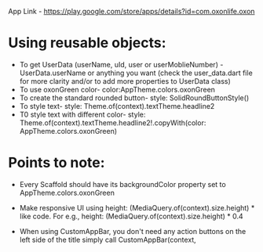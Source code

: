 App Link - https://play.google.com/store/apps/details?id=com.oxonlife.oxon
# Using reusable objects:

- To get UserData (userName, uId, user or userMoblieNumber) - UserData.userName 
  or anything you want (check the user_data.dart file for more clarity 
  and/or to add more properties to UserData class)
- To use oxonGreen color- color:AppTheme.colors.oxonGreen
- To create the standard rounded button- style: SolidRoundButtonStyle()
- To style text- style: Theme.of(context).textTheme.headline2
- T0 style text with different color- style: Theme.of(context).textTheme.headline2!.copyWith(color: AppTheme.colors.oxonGreen)

# Points to note:

- Every Scaffold should have its backgroundColor property set to AppTheme.colors.oxonGreen
- Make responsive UI using height: (MediaQuery.of(context).size.height) * <percent value of the screen to be occupied> like code. For e.g., height: (MediaQuery.of(context).size.height) * 0.4
- When using CustomAppBar, you don't need any action buttons on the left side of the title simply call CustomAppBar(context, <title>)
If you do need action buttons, call CustomAppBar(context, <title>, <list of widgets that will be rendered as action buttons>)
  
- Keep in mind that the screen resolution of user's phone could be different from that of your emulator. So, design accordingly.
- Extract and refactor codes which are reusable and keep it in separate file. And also document how to use it.


# Creating responsive UI:

- Whenever possible, use the textTheme of the custom AppTheme as it is already made responsive.
  Use it in this way-
  ```Text(
        "Guide The Way",
        style: Theme.of(context)
            .textTheme
            .headline3!
            .copyWith(color: AppTheme.colors.oxonGreen),
                    )```
- Update the project. Then run the app in your usual emulator.
- Note the output value of print("responsiveMultiplier value = $responsiveMultiplier"); 
  (called in size_config) code from the logcat
- Using this multiplier value, transform every value which is responsible for a responsive UI 
  (for e.g., size of images, button, text, etc.)
- Python code for transformation is:
  ```
  def calc(currentValue, responsiveMultiplier):
    newValue = currentValue / responsiveMultiplier
    print('%.2f' % (newValue))
  
  ```
- Use the newValue value to replace your values in this way:
    Suppose my margin value is this-
  ```
  margin: EdgeInsets.only(top: 80.0)
  ```
  And in my case, the result value is 11.71 (= 80 / responsiveMultiplier).
  Then I would replace 80 with '11.71 * SizeConfig.responsiveMultiplier', as shown below-
  
  ```
  margin: EdgeInsets.only(top: 11.71 * SizeConfig.responsiveMultiplier)
  ```
  #use LinearProgressIndicator whereever necessary. 
Whenever you want show some kind of loading in the app, Use:
  
Center(child: LinearProgressIndicator())

# Guidelines for collaborative code development on GitHub
- Ideally, master branch should contain the final, tried and tested, bug free code
- If you want to edit it, create a new branch (name the branch that gives information about it and should have 
contraction of your name. E.g. 'testing_maps_ved') from master branch. 
- Code, debug, resolve, etc. on this branch.
- When your development branch is bug free, and tried and tested, commit your changes. Then go to master branch.
Pull changes from remote to the master branch. Then merge the master and your development branch.
- In the merging process, all the conflicts should be resolved correctly. If you have any issues 
with which version of code is correct, consult the person who did the latest commit on the master branch. Only
after the conflicts are resolved, commit your changes and push it to the remote master branch.
